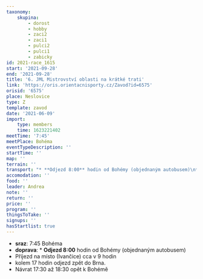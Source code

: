 ```yaml
---
taxonomy:
    skupina:
        - dorost
        - hobby
        - zaci2
        - zaci1
        - pulci2
        - pulci1
        - zabicky
id: 2021-race_1615
start: '2021-09-28'
end: '2021-09-28'
title: '6. JML Mistrovství oblasti na krátké trati'
link: 'https://oris.orientacnisporty.cz/Zavod?id=6575'
orisid: '6575'
place: Neslovice
type: Z
template: zavod
date: '2021-06-09'
import:
    type: members
    time: 1623221402
meetTime: '7:45'
meetPlace: Bohéma
eventTypeDescription: ''
startTime: ''
map: ''
terrain: ''
transport: "* **Odjezd 8:00** hodin od Bohémy (objednaným autobusem)\n*  Příjezd na místo (Ivančice) cca v 9 hodin\n*  kolem 17 hodin odjezd zpět do Brna.\n*  Návrat 17:30 až 18:30 opět k Bohémě"
accomodation: ''
food: ''
leader: Andrea
note: ''
return: ''
price: ''
program: ''
thingsToTake: ''
signups: ''
hasStartlist: true
---
```


* **sraz**: 7:45 Bohéma
* **doprava**: * **Odjezd 8:00** hodin od Bohémy (objednaným autobusem)
*  Příjezd na místo (Ivančice) cca v 9 hodin
*  kolem 17 hodin odjezd zpět do Brna.
*  Návrat 17:30 až 18:30 opět k Bohémě
